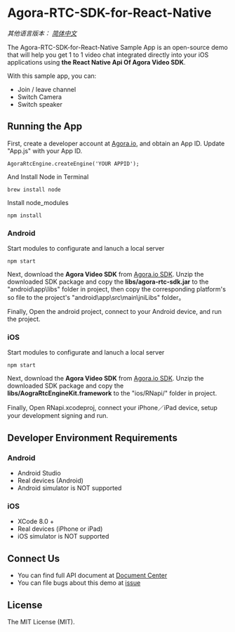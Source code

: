 # Agora-RTC-SDK-for-React-Native

*其他语言版本： [简体中文](README.cn.md)*

The Agora-RTC-SDK-for-React-Native Sample App is an open-source demo that will help you get 1 to 1 video chat integrated directly into your iOS applications using **the React Native Api Of Agora Video SDK**.

With this sample app, you can:

- Join / leave channel
- Switch Camera
- Switch speaker

## Running the App
First, create a developer account at [Agora.io](https://dashboard.agora.io/signin/), and obtain an App ID. Update "App.js" with your App ID.

```
AgoraRtcEngine.createEngine('YOUR APPID');
```

And Install Node in Terminal

```
brew install node
```

Install node_modules

```
npm install
```

### Android

Start modules to configurate and lanuch a local server 

```
npm start
```

Next, download the **Agora Video SDK** from [Agora.io SDK](https://www.agora.io/en/blog/download/). Unzip the downloaded SDK package and copy the **libs/agora-rtc-sdk.jar** to the "android\app\libs" folder in project, then copy the corresponding platform's so file to the project's "android\app\src\main\jniLibs" folder。

Finally, Open the android project, connect to your Android device, and run the project.

### iOS

Start modules to configurate and lanuch a local server 

```
npm start
```

Next, download the **Agora Video SDK** from [Agora.io SDK](https://www.agora.io/en/blog/download/). Unzip the downloaded SDK package and copy the **libs/AograRtcEngineKit.framework** to the "ios/RNapi/" folder in project.

Finally, Open RNapi.xcodeproj, connect your iPhone／iPad device, setup your development signing and run.

## Developer Environment Requirements

### Android
* Android Studio
* Real devices (Android)
* Android simulator is NOT supported

### iOS
* XCode 8.0 +
* Real devices (iPhone or iPad)
* iOS simulator is NOT supported

## Connect Us

- You can find full API document at [Document Center](https://docs.agora.io/en/)
- You can file bugs about this demo at [issue](https://github.com/AgoraIO/OpenLive-Voice-Only-iOS/issues)

## License

The MIT License (MIT).
